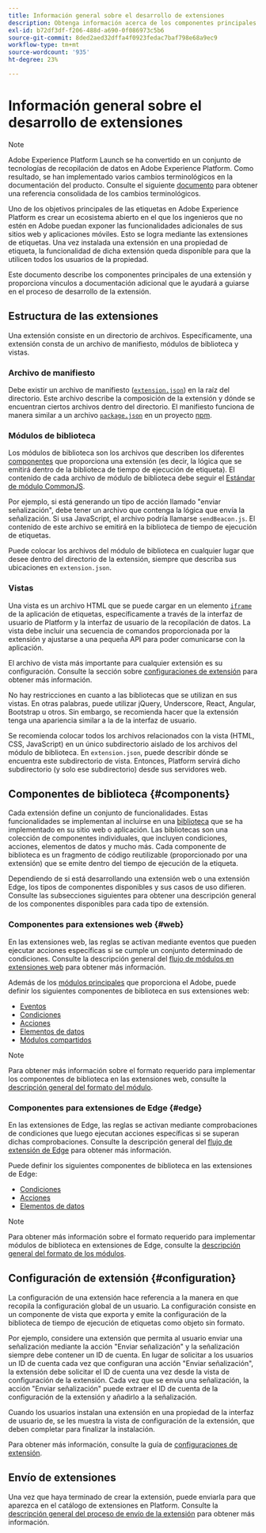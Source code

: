 ```yaml
---
title: Información general sobre el desarrollo de extensiones
description: Obtenga información acerca de los componentes principales de los distintos tipos de extensión de etiquetas y el proceso de desarrollo de extensión en Adobe Experience Platform.
exl-id: b72df3df-f206-488d-a690-0f086973c5b6
source-git-commit: 8ded2aed32dffa4f0923fedac7baf798e68a9ec9
workflow-type: tm+mt
source-wordcount: '935'
ht-degree: 23%

---
```


# Información general sobre el desarrollo de extensiones

>[!NOTE]
>
>Adobe Experience Platform Launch se ha convertido en un conjunto de tecnologías de recopilación de datos en Adobe Experience Platform. Como resultado, se han implementado varios cambios terminológicos en la documentación del producto. Consulte el siguiente [documento](../term-updates.md) para obtener una referencia consolidada de los cambios terminológicos.

Uno de los objetivos principales de las etiquetas en Adobe Experience Platform es crear un ecosistema abierto en el que los ingenieros que no estén en Adobe puedan exponer las funcionalidades adicionales de sus sitios web y aplicaciones móviles. Esto se logra mediante las extensiones de etiquetas. Una vez instalada una extensión en una propiedad de etiqueta, la funcionalidad de dicha extensión queda disponible para que la utilicen todos los usuarios de la propiedad.

Este documento describe los componentes principales de una extensión y proporciona vínculos a documentación adicional que le ayudará a guiarse en el proceso de desarrollo de la extensión.

## Estructura de las extensiones

Una extensión consiste en un directorio de archivos. Específicamente, una extensión consta de un archivo de manifiesto, módulos de biblioteca y vistas.

### Archivo de manifiesto

Debe existir un archivo de manifiesto ([`extension.json`](./manifest.md)) en la raíz del directorio. Este archivo describe la composición de la extensión y dónde se encuentran ciertos archivos dentro del directorio. El manifiesto funciona de manera similar a un archivo [`package.json`](https://docs.npmjs.com/files/package.json) en un proyecto [npm](https://www.npmjs.com/).

### Módulos de biblioteca

Los módulos de biblioteca son los archivos que describen los diferentes [componentes](#components) que proporciona una extensión (es decir, la lógica que se emitirá dentro de la biblioteca de tiempo de ejecución de etiqueta). El contenido de cada archivo de módulo de biblioteca debe seguir el [Estándar de módulo CommonJS](https://nodejs.org/api/modules.html#modules-commonjs-modules).

Por ejemplo, si está generando un tipo de acción llamado &quot;enviar señalización&quot;, debe tener un archivo que contenga la lógica que envía la señalización. Si usa JavaScript, el archivo podría llamarse `sendBeacon.js`. El contenido de este archivo se emitirá en la biblioteca de tiempo de ejecución de etiquetas.

Puede colocar los archivos del módulo de biblioteca en cualquier lugar que desee dentro del directorio de la extensión, siempre que describa sus ubicaciones en `extension.json`.

### Vistas

Una vista es un archivo HTML que se puede cargar en un elemento [`iframe` ](https://developer.mozilla.org/es-ES/docs/Web/HTML/Element/iframe) de la aplicación de etiquetas, específicamente a través de la interfaz de usuario de Platform y la interfaz de usuario de la recopilación de datos. La vista debe incluir una secuencia de comandos proporcionada por la extensión y ajustarse a una pequeña API para poder comunicarse con la aplicación.

El archivo de vista más importante para cualquier extensión es su configuración. Consulte la sección sobre [configuraciones de extensión](#configuration) para obtener más información.

No hay restricciones en cuanto a las bibliotecas que se utilizan en sus vistas. En otras palabras, puede utilizar jQuery, Underscore, React, Angular, Bootstrap u otros. Sin embargo, se recomienda hacer que la extensión tenga una apariencia similar a la de la interfaz de usuario.

Se recomienda colocar todos los archivos relacionados con la vista (HTML, CSS, JavaScript) en un único subdirectorio aislado de los archivos del módulo de biblioteca. En `extension.json`, puede describir dónde se encuentra este subdirectorio de vista. Entonces, Platform servirá dicho subdirectorio (y solo ese subdirectorio) desde sus servidores web.

## Componentes de biblioteca {#components}

Cada extensión define un conjunto de funcionalidades. Estas funcionalidades se implementan al incluirse en una [biblioteca](../ui/publishing/libraries.md) que se ha implementado en su sitio web o aplicación. Las bibliotecas son una colección de componentes individuales, que incluyen condiciones, acciones, elementos de datos y mucho más. Cada componente de biblioteca es un fragmento de código reutilizable (proporcionado por una extensión) que se emite dentro del tiempo de ejecución de la etiqueta.

Dependiendo de si está desarrollando una extensión web o una extensión Edge, los tipos de componentes disponibles y sus casos de uso difieren. Consulte las subsecciones siguientes para obtener una descripción general de los componentes disponibles para cada tipo de extensión.

### Componentes para extensiones web {#web}

En las extensiones web, las reglas se activan mediante eventos que pueden ejecutar acciones específicas si se cumple un conjunto determinado de condiciones. Consulte la descripción general del [flujo de módulos en extensiones web](./web/flow.md) para obtener más información.

Además de los [módulos principales](./web/core.md) que proporciona el Adobe, puede definir los siguientes componentes de biblioteca en sus extensiones web:

* [Eventos](./web/event-types.md)
* [Condiciones](./web/condition-types.md)
* [Acciones](./web/action-types.md)
* [Elementos de datos](./web/data-element-types.md)
* [Módulos compartidos](./web/shared.md)

>[!NOTE]
>
>Para obtener más información sobre el formato requerido para implementar los componentes de biblioteca en las extensiones web, consulte la [descripción general del formato del módulo](./web/format.md).

### Componentes para extensiones de Edge {#edge}

En las extensiones de Edge, las reglas se activan mediante comprobaciones de condiciones que luego ejecutan acciones específicas si se superan dichas comprobaciones. Consulte la descripción general del [flujo de extensión de Edge](./edge/flow.md) para obtener más información.

Puede definir los siguientes componentes de biblioteca en las extensiones de Edge:

* [Condiciones](./edge/condition-types.md)
* [Acciones](./edge/action-types.md)
* [Elementos de datos](./edge/data-element-types.md)

>[!NOTE]
>
>Para obtener más información sobre el formato requerido para implementar módulos de biblioteca en extensiones de Edge, consulte la [descripción general del formato de los módulos](./edge/format.md).

## Configuración de extensión {#configuration}

La configuración de una extensión hace referencia a la manera en que recopila la configuración global de un usuario. La configuración consiste en un componente de vista que exporta y emite la configuración de la biblioteca de tiempo de ejecución de etiquetas como objeto sin formato.

Por ejemplo, considere una extensión que permita al usuario enviar una señalización mediante la acción &quot;Enviar señalización&quot; y la señalización siempre debe contener un ID de cuenta. En lugar de solicitar a los usuarios un ID de cuenta cada vez que configuran una acción &quot;Enviar señalización&quot;, la extensión debe solicitar el ID de cuenta una vez desde la vista de configuración de la extensión. Cada vez que se envía una señalización, la acción &quot;Enviar señalización&quot; puede extraer el ID de cuenta de la configuración de la extensión y añadirlo a la señalización.

Cuando los usuarios instalan una extensión en una propiedad de la interfaz de usuario de, se les muestra la vista de configuración de la extensión, que deben completar para finalizar la instalación.

Para obtener más información, consulte la guía de [configuraciones de extensión](./configuration.md).

## Envío de extensiones

Una vez que haya terminado de crear la extensión, puede enviarla para que aparezca en el catálogo de extensiones en Platform. Consulte la [descripción general del proceso de envío de la extensión](./submit/overview.md) para obtener más información.
